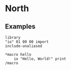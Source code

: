 # North
## Examples
```
library
"io" 01 00 00 import
include-unaliased

*macro hello
    io "Hello, World!" print
/macro
```
